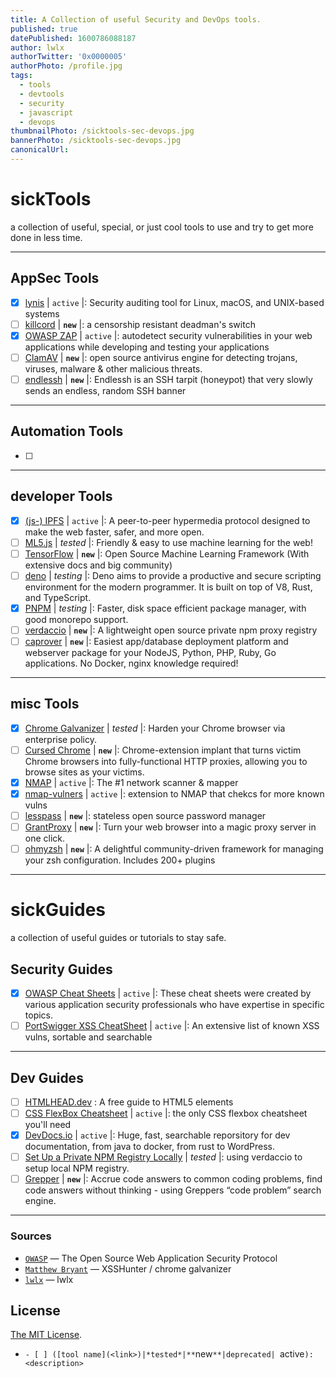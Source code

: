 ```yaml
---
title: A Collection of useful Security and DevOps tools.
published: true
datePublished: 1600786088187
author: lwlx
authorTwitter: '0x0000005'
authorPhoto: /profile.jpg
tags:
  - tools
  - devtools
  - security
  - javascript
  - devops
thumbnailPhoto: /sicktools-sec-devops.jpg
bannerPhoto: /sicktools-sec-devops.jpg
canonicalUrl:
---
```

# sickTools
a collection of useful, special, or just cool tools to use and try to get more done in less time.

---

## AppSec Tools
- [x] [lynis](https://github.com/CISOfy/lynis) |  `active` |: Security auditing tool for Linux, macOS, and UNIX-based systems
- [ ] [killcord](https://github.com/nomasters/killcord) | **`new`** |: a censorship resistant deadman's switch
- [x] [OWASP ZAP](https://github.com/zaproxy/zaproxy) |  `active` |: autodetect security vulnerabilities in your web applications while developing and testing your applications
- [ ] [ClamAV](https://github.com/Cisco-Talos/clamav-faq) | **`new`** |: open source antivirus engine for detecting trojans, viruses, malware & other malicious threats.
- [ ] [endlessh](https://github.com/skeeto/endlessh) | **`new`** |: Endlessh is an SSH tarpit (honeypot) that very slowly sends an endless, random SSH banner

---

## Automation Tools
- [ ]

---

## developer Tools
- [x] [(js-) IPFS](https://github.com/ipfs/js-ipfs) |  `active` |: A peer-to-peer hypermedia protocol
designed to make the web faster, safer, and more open.
- [ ] [ML5.js](https://github.com/ml5js/ml5-library) | *tested* |: Friendly & easy to use machine learning for the web!
- [ ] [TensorFlow](https://github.com/tensorflow) | **`new`** |: Open Source Machine Learning Framework (With extensive docs and big community)
- [ ] [deno](https://github.com/denoland/deno) | _testing_ |: Deno aims to provide a productive and secure scripting environment for the modern programmer. It is built on top of V8, Rust, and TypeScript.
- [x] [PNPM](https://github.com/pnpm/pnpm) | _testing_ |: Faster, disk space efficient package manager, with good monorepo support.
- [ ] [verdaccio](https://verdaccio.org/) | **`new`** |: A lightweight open source private npm proxy registry
- [ ] [caprover](https://github.com/caprover/caprover) | **`new`** |: Easiest app/database deployment platform and webserver package for your NodeJS, Python, PHP, Ruby, Go applications. No Docker, nginx knowledge required!

---

## misc Tools
- [x] [Chrome Galvanizer](https://thehackerblog.com/galvanizer/) | *tested* |: Harden your Chrome browser via enterprise policy.
- [ ] [Cursed Chrome](https://github.com/mandatoryprogrammer/CursedChrome) | **`new`** |: Chrome-extension implant that turns victim Chrome browsers into fully-functional HTTP proxies, allowing you to browse sites as your victims.
- [x] [NMAP](https://github.com/nmap/nmap) |  `active` |: The #1 network scanner & mapper
- [x] [nmap-vulners](https://github.com/vulnersCom/nmap-vulners) |  `active` |: extension to NMAP that chekcs for more known vulns
- [ ] [lesspass](https://github.com/lesspass/lesspass) | **`new`** |: stateless open source password manager
- [ ] [GrantProxy](https://grantproxy.com/) | **`new`** |: Turn your web browser into a magic proxy server in one click.
- [ ] [ohmyzsh](https://github.com/ohmyzsh/ohmyzsh) | **`new`** |: A delightful community-driven framework for managing your zsh configuration. Includes 200+ plugins

---

# sickGuides
a collection of useful guides or tutorials to stay safe.

## Security Guides
- [x] [OWASP Cheat Sheets](https://cheatsheetseries.owasp.org/) |  `active` |: These cheat sheets were created by various application security professionals who have expertise in specific topics.
- [ ] [PortSwigger XSS CheatSheet](https://portswigger.net/web-security/cross-site-scripting/cheat-sheet) |  `active` |: An extensive list of known XSS vulns, sortable and searchable

---

## Dev Guides
- [ ] [HTMLHEAD.dev](https://htmlhead.dev/) : A free guide to HTML5 <head> elements
- [ ] [CSS FlexBox Cheatsheet](https://css-tricks.com/snippets/css/a-guide-to-flexbox/) |  `active` |: the only CSS flexbox cheatsheet you'll need
- [x] [DevDocs.io](https://devdocs.io/) |  `active` |: Huge, fast, searchable reporsitory for dev documentation, from java to docker, from rust to WordPress.
- [ ] [Set Up a Private NPM Registry Locally](https://blog.bitsrc.io/how-to-set-up-a-private-npm-registry-locally-1065e6790796) | *tested* |: using verdaccio to setup local NPM registry.
- [ ] [Grepper](https://www.codegrepper.com/index.php) | **`new`** |: Accrue code answers to common coding problems, find code answers without thinking - using Greppers “code problem” search engine.

---

### Sources

- [`OWASP`](https://owasp.org/) — The Open Source Web Application Security Protocol
- [`Matthew Bryant`](https://github.com/mandatoryprogrammer/) — XSSHunter / chrome galvanizer
- [`lwlx`](https://skills.rendered.ch) — lwlx


## License

[The MIT License](LICENSE).

- `- [ ] ([tool name](<link>)|*tested*|**`new`**|deprecated| `active`): <description> `